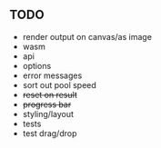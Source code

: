 ## TODO

- render output on canvas/as image
- wasm
- api
- options
- error messages
- sort out pool speed
- ~~reset on result~~
- ~~progress bar~~
- styling/layout
- tests
- test drag/drop

